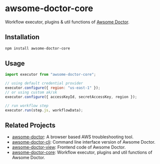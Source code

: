 # awsome-doctor-core

Workflow executor, plugins & util functions of [Awsome Doctor](https://discretetom.github.io/awsome-doctor/).

## Installation

```bash
npm install awsome-doctor-core
```

## Usage

```js
import executor from "awsome-doctor-core";

// using default credential provider
executor.configure({ region: "us-east-1" });
// or using custom ak/sk
executor.configure({ accessKeyId, secretAccessKey, region });

// run workflow step
executor.run(step.js, workflowData);
```

## Related Projects

- [awsome-doctor](https://github.com/DiscreteTom/awsome-doctor): A browser based AWS troubleshooting tool.
- [awsome-doctor-cli](https://github.com/DiscreteTom/awsome-doctor-cli): Command line interface version of Awsome Doctor.
- [awsome-doctor-view](https://github.com/DiscreteTom/awsome-doctor-view): Frontend code of Awsome Doctor.
- [awsome-doctor-core](https://github.com/DiscreteTom/awsome-doctor-core): Workflow executor, plugins and util functions of Awsome Doctor.
